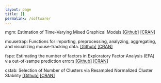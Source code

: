 ```yaml
---
layout: page
title: []
permalink: /software/
---
```


mgm: Estimation of Time-Varying Mixed Graphical Models [[Github]](https://github.com/jmbh/mgm) [[CRAN]](https://www.rdocumentation.org/packages/mgm/)

mousetrap: Functions for importing, preprocessing, analyzing, aggregating, and visualizing mouse-tracking data. [[Github]](https://github.com/jmbh/fspe) [[CRAN]](https://cran.r-project.org/web/packages/mousetrap/index.html)

fspe: Estimating the number of factors in Exploratory Factor Analysis (EFA) via out-of-sampe prediction errors [[Github]](https://github.com/PascalKieslich/mousetrap) [[CRAN]](https://cran.r-project.org/web/packages/fspe/index.html)

cstab: Selection of Number of Clusters via Resampled Normalized Cluster Stability [[Github]](https://github.com/jmbh/cstab) [[CRAN]](https://www.rdocumentation.org/packages/cstab/versions/0.2)



